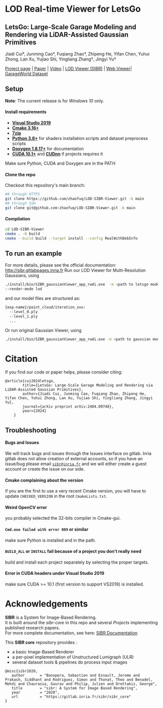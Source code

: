 # LOD Real-time Viewer for LetsGo

## LetsGo: Large-Scale Garage Modeling and Rendering via LiDAR-Assisted Gaussian Primitives
Jiadi Cui*, Junming Cao*, Fuqiang Zhao*, Zhipeng He, Yifan Chen, Yuhui Zhong, Lan Xu, Yujiao Shi, Yingliang Zhang†, Jingyi Yu†

[Project page](https://zhaofuq.github.io/LetsGo/) | [Paper](https://arxiv.org/pdf/2404.09748) | [Video](https://www.youtube.com/watch?v=fs42UBKvGRw) | [LOD Viewer (SIBR)](https://zhaofuq.github.io/LetsGo/) | [Web Viewer](https://zhaofuq.github.io/LetsGo/)| [GarageWorld Dataset](https://zhaofuq.github.io/LetsGo/) <br>


## Setup

**Note**: The current release is for *Windows 10* only. 

#### Install requirements

- [**Visual Studio 2019**](https://visualstudio.microsoft.com/fr/downloads/)
- [**Cmake 3.16+**](https://cmake.org/download)
- [**7zip**](https://www.7-zip.org)
- [**Python 3.8+**](https://www.python.org/downloads/) for shaders installation scripts and dataset preprocess scripts
- [**Doxygen 1.8.17+**](https://www.doxygen.nl/download.html#srcbin) for documentation
- [**CUDA 10.1+**](https://developer.nvidia.com/cuda-downloads) and [**CUDnn**](https://developer.nvidia.com/cudnn) if projects requires it

Make sure Python, CUDA and Doxygen are in the PATH


#### Clone the repo

Checkout this repository's main branch:
  
```sh
## through HTTPS
git clone https://github.com/zhaofuq/LOD-SIBR-Viewer.git -b main
## through SSH
git clone git@github.com:zhaofuq/LOD-SIBR-Viewer.git -b main
```


#### Compilation

```sh
cd LOD-SIBR-Viewer
cmake . -B build
cmake --build build --target install --config RealWithDebInfo
```

## To run an example
For more details, please see the official documentation: http://sibr.gitlabpages.inria.fr
Run our LOD Viewer for Multi-Resolution Gaussians, using 
```sh
./install/bin/SIBR_gaussianViewer_app_rwdi.exe  -m <path to letsgo model path> 
--render-mode lod 
```
and our model files are structured as:
```sh
{exp-name}/point_cloud/iteration_xxx:
  --level_0.ply
  --level_1.ply
  ...
```

Or run original Gaussian Viewer, using
```sh
./install/bin/SIBR_gaussianViewer_app_rwdi.exe -m <path to gaussian model path> --render-mode gaussian
```
# Citation
If you find our code or paper helps, please consider citing:
<section class="section" id="BibTeX">
  <div class="container is-max-desktop content">
    <pre><code>@article{cui2024letsgo,
        title={LetsGo: Large-Scale Garage Modeling and Rendering via LiDAR-Assisted Gaussian Primitives},
        author={Jiadi Cui, Junming Cao, Fuqiang Zhao, Zhipeng He, Yifan Chen, Yuhui Zhong, Lan Xu, Yujiao Shi, Yingliang Zhang, Jingyi Yu},
        journal={arXiv preprint arXiv:2404.09748},
        year={2024}
    }
</code></pre>
  </div>
</section>

## Troubleshooting

#### Bugs and Issues

We will track bugs and issues through the Issues interface on gitlab. Inria gitlab does not allow creation of external accounts, so if you have an issue/bug please email <code>sibr@inria.fr</code> and we will either create a guest account or create the issue on our side.

#### Cmake complaining about the version

if you are the first to use a very recent Cmake version, you will have to update `CHECKED_VERSION` in the root `CmakeLists.txt`.

#### Weird OpenCV error

you probably selected the 32-bits compiler in Cmake-gui.

#### `Cmd.exe failed with error 009` or similar

make sure Python is installed and in the path. 

#### `BUILD_ALL` or `INSTALL` fail because of a project you don't really need

build and install each project separately by selecting the proper targets.

#### Error in CUDA headers under Visual Studio 2019

make sure CUDA >= 10.1 (first version to support VS2019) is installed.

# Acknowledgements

**SIBR** is a System for Image-Based Rendering.  
It is built around the *sibr-core* in this repo and several *Projects* implementing published research papers.  
For more complete documentation, see here: [SIBR Documentation](https://sibr.gitlabpages.inria.fr) 
  
This **SIBR core** repository provides :
- a basic Image-Based Renderer
- a per-pixel implementation of Unstructured Lumigraph (ULR)
- several dataset tools & pipelines do process input images

```
@misc{sibr2020,
   author       = "Bonopera, Sebastien and Esnault, Jerome and Prakash, Siddhant and Rodriguez, Simon and Thonat, Theo and Benadel, Mehdi and Chaurasia, Gaurav and Philip, Julien and Drettakis, George",
   title        = "sibr: A System for Image Based Rendering",
   year         = "2020",
   url          = "https://gitlab.inria.fr/sibr/sibr_core"
}
```